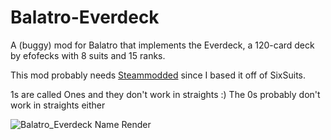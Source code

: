 # Balatro-Everdeck
A (buggy) mod for Balatro that implements the Everdeck, a 120-card deck by efofecks with 8 suits and 15 ranks.

This mod probably needs [Steammodded](https://github.com/Steamopollys/Steamodded) since I based it off of SixSuits.

1s are called Ones and they don't work in straights :) The 0s probably don't work in straights either

![Balatro_Everdeck Name Render](https://github.com/DoggyDogWhirl/Balatro-Everdeck/assets/90369847/7725b8ff-42f4-454c-adf0-34e7a92bc5fa)
